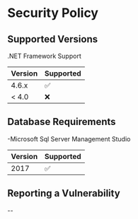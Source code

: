 # Security Policy

## Supported Versions

.NET Framework Support

| Version | Supported          |
| ------- | ------------------ |
| 4.6.x   | :white_check_mark: |
| < 4.0   | :x:                |

## Database Requirements
-Microsoft Sql Server Management Studio

| Version | Supported          |
| ------- | ------------------ |
|  2017   | :white_check_mark: |

## Reporting a Vulnerability

--
